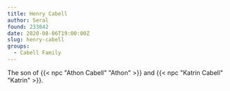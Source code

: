 ```yaml
---
title: Henry Cabell
author: Seral
found: 233842
date: 2020-08-06T19:00:00Z
slug: henry-cabell
groups:
  - Cabell Family
---
```


The son of {{< npc "Athon Cabell" "Athon" >}} and {{< npc "Katrin Cabell" "Katrin" >}}.<!--more-->
